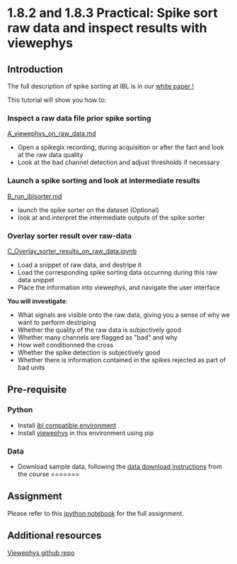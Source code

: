 # 1.8.2 and 1.8.3 Practical: Spike sort raw data and inspect results with viewephys

## Introduction

The full description of spike sorting at IBL is in our [white paper !](https://figshare.com/articles/online_resource/Spike_sorting_pipeline_for_the_International_Brain_Laboratory/19705522?file=35040628)

This tutorial will show you how to:

### Inspect a raw data file prior spike sorting
[A_viewephys_on_raw_data.md](A_viewephys_on_raw_data.md)
- Open a spikeglx recording, during acquisition or after the fact and look at the raw data quality
- Look at the bad channel detection and adjust thresholds if necessary

### Launch a spike sorting and look at intermediate results
[B_run_iblsorter.md](/viewephys/B_run_iblsorter.md)
- launch the spike sorter on the dataset (Optional)
- look at and interpret the intermediate outputs of the spike sorter

### Overlay sorter result over raw-data
[C_Overlay_sorter_results_on_raw_data.ipynb](/viewephys/C_Overlay_sorter_results_on_raw_data.ipynb)
- Load a snippet of raw data, and destripe it
- Load the corresponding spike sorting data occurring during this raw data snippet
- Place the information into viewephys, and navigate the user interface

**You will investigate**:
- What signals are visible onto the raw data, giving you a sense of why we want to perform destriping
- Whether the quality of the raw data is subjectively good
- Whether many channels are flagged as "bad" and why
- How well conditionned the cross
- Whether the spike detection is subjectively good
- Whether there is information contained in the spikes rejected as part of bad units


## Pre-requisite

### Python
- Install [ibl compatible environment](https://github.com/int-brain-lab/neuropixels_course_2024/blob/main/installation/README.md)
- Install [viewephys](https://github.com/int-brain-lab/viewephys) in this environment using pip

### Data
- Download sample data, following the [data download instructions](https://github.com/int-brain-lab/neuropixels_course_2024/tree/main/data_access) from the course
=======
## Assignment
Please refer to this [ipython notebook](https://github.com/int-brain-lab/neuropixels_course_2024/blob/main/viewephys/Check%20output%20of%20spike%20sorting.ipynb) for the full assignment.

## Additional resources
[Viewephys github repo](https://github.com/int-brain-lab/viewephys)

